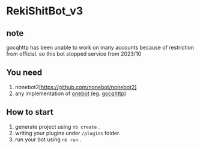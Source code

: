 # RekiShitBot_v3

## note

gocqhttp has been unable to work on many accounts because of restriction from official.
so this bot stopped service from 2023/10

## You need

1. nonebot2[https://github.com/nonebot/nonebot2]
2. any implementation of [onebot](https://github.com/botuniverse/onebot) (eg. [gocqhttp](https://github.com/Mrs4s/go-cqhttp))

## How to start

1. generate project using `nb create` .
2. writing your plugins under `/plugins` folder.
3. run your bot using `nb run` .
